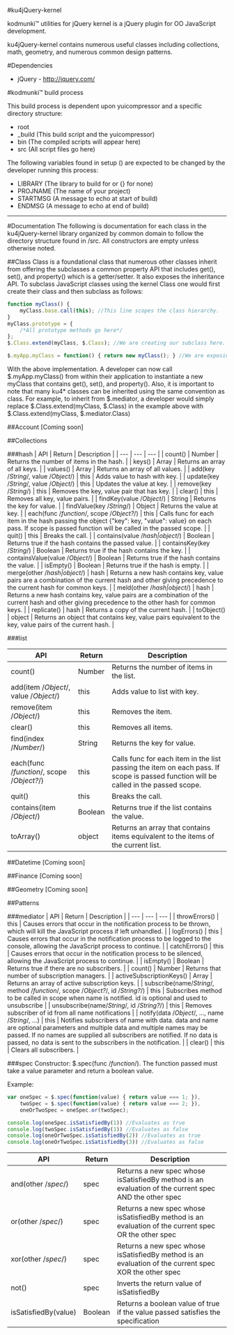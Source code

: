 #ku4jQuery-kernel

kodmunki™ utilities for jQuery kernel is a jQuery plugin for OO JavaScript development.

ku4jQuery-kernel contains numerous useful classes including collections, math, geometry, and numerous common
design patterns.

#Dependencies
* jQuery - http://jquery.com/

#kodmunki™ build process

This build process is dependent upon yuicompressor and a specific directory structure:

* root
 * _build (This build script and the yuicompressor)
 * bin (The compiled scripts will appear here)
 * src (All script files go here)

The following variables found in setup () are
expected to be changed by the developer running
this process:

* LIBRARY (The library to build for or {} for none)
* PROJNAME (The name of your project)
* STARTMSG (A message to echo at start of build)
* ENDMSG (A message to echo at end of build)

---

#Documentation
The following is documentation for each class in the ku4jQuery-kernel library organized by common domain to follow the
directory structure found in /src. All constructors are empty unless otherwise noted.

##Class
Class is a foundational class that numerous other classes inherit from offering the subclasses a common property API
that includes get(), set(), and property() which is a getter/setter. It also exposes the inheritance API. To subclass
JavaScript classes using the kernel Class one would first create their class and then subclass as follows:

```javascript
function myClass() {
    myClass.base.call(this); //This line scopes the class hierarchy.
}
myClass.prototype = {
    /*All prototype methods go here*/
};
$.Class.extend(myClass, $.Class); //We are creating our subclass here.

$.myApp.myClass = function() { return new myClass(); } //We are exposing myClass for use here
```
With the above implementation. A developer can now call $.myApp.myClass() from within their application to instantiate
a new myClass that contains get(), set(), and property(). Also, it is important to note that many ku4* classes can be
inherited using the same convention as class. For example, to inherit from $.mediator, a developer would simply replace
$.Class.extend(myClass, $.Class) in the example above with $.Class.extend(myClass, $.mediator.Class)

##Account
[Coming soon]

##Collections

###hash
| API | Return | Description |
| --- | --- | --- |
| count() | Number | Returns the number of items in the hash. |
| keys() | Array | Returns an array of all keys. |
| values() | Array | Returns an array of all values. |
| add(key /*String*/, value /*Object*/) | this | Adds value to hash with key. |
| update(key /*String*/, value /*Object*/) | this | Updates the value at key. |
| remove(key /*String*/) | this | Removes the key, value pair that has key. |
| clear() | this | Removes all key, value pairs. |
| findKey(value /*Object*/) | String | Returns the key for value. |
| findValue(key /*String*/) | Object | Returns the value at key.  |
| each(func /*function*/, scope /*Object?*/) | this | Calls func for each item in the hash passing the object {"key": key, "value": value} on each pass. If scope is passed function will be called in the passed scope. |
| quit() | this | Breaks the call. |
| contains(value /*hash|object*/) | Boolean | Returns true if the hash contains the passed value.  |
| containsKey(key /*String*/) | Boolean | Returns true if the hash contains the key. |
| containsValue(value /*Object*/) | Boolean | Returns true if the hash contains the value. |
| isEmpty() | Boolean | Returns true if the hash is empty. |
| merge(other /*hash|object*/) | hash | Returns a new hash contains key, value pairs are a combination of the current hash and other giving precedence to the current hash for common keys. |
| meld(other /*hash|object*/) | hash | Returns a new hash contains key, value pairs are a combination of the current hash and other giving precedence to the other hash for common keys. |
| replicate() | hash | Returns a copy of the current hash. |
| toObject() | object | Returns an object that contains key, value pairs equivalent to the key, value pairs of the current hash. |

###list

| API | Return | Description |
| --- | --- | --- |
| count() | Number | Returns the number of items in the list. |
| add(item /*Object*/, value /*Object*/) | this | Adds value to list with key. |
| remove(item /*Object*/) | this | Removes the item. |
| clear() | this | Removes all items. |
| find(index /*Number*/) | String | Returns the key for value. |
| each(func /*function*/, scope /*Object?*/) | this | Calls func for each item in the list passing the item on each pass. If scope is passed function will be called in the passed scope. |
| quit() | this | Breaks the call. |
| contains(item /*Object*/) | Boolean | Returns true if the list contains the value. |
| toArray() | object | Returns an array that contains items equivalent to the items of the current list. |

##Datetime
[Coming soon]

##Finance
[Coming soon]

##Geometry
[Coming soon]

##Patterns

###mediator
| API | Return | Description |
| --- | --- | --- |
| throwErrors() | this | Causes errors that occur in the notification process to be thrown, which will kill the JavaScript process if left unhandled. |
| logErrors() | this | Causes errors that occur in the notification process to be logged to the console, allowing the JavaScript process to continue. |
| catchErrors() | this | Causes errors that occur in the notification process to be silenced, allowing the JavaScript process to continue. |
| isEmpty() | Boolean | Returns true if there are no subscribers. |
| count() | Number | Returns that number of subscription managers. |
| activeSubscriptionKeys() | Array | Returns an array of active subscription keys. |
| subscribe(name/*String*/, method /*function*/, scope /*Object?*/, id /*String?*/) | this | Subscribes method to be called in scope when name is notified. id is optional and used to unsubscribe |
| unsubscribe(name/*String*/, id /*String?*/) | this | Removes subscriber of id from all name notifications |
| notify(data /*Object*/, ..., name /*String*/, ...) | this | Notifies subscribers of name with data. data and name are optional parameters and multiple data and multiple names may be passed. If no names are supplied all subscribers are notified. If no data is passed, no data is sent to the subscribers in the notification.  |
| clear() | this | Clears all subscribers. |


###spec
Constructor: $.spec(func /*function*/). The function passed must take a value parameter and return a boolean value.

Example:
```javascript
var oneSpec = $.spec(function(value) { return value === 1; }),
    twoSpec = $.spec(function(value) { return value === 2; }),
    oneOrTwoSpec = oneSpec.or(twoSpec);

console.log(oneSpec.isSatisfiedBy(1)) //Evaluates as true
console.log(twoSpec.isSatisfiedBy(1)) //Evaluates as false
console.log(oneOrTwoSpec.isSatisfiedBy(2)) //Evaluates as true
console.log(oneOrTwoSpec.isSatisfiedBy(3)) //Evaluates as false
```

| API | Return | Description |
| --- | --- | --- |
| and(other /*spec*/) | spec | Returns a new spec whose isSatisfiedBy method is an evaluation of the current spec AND the other spec |
| or(other /*spec*/) | spec | Returns a new spec whose isSatisfiedBy method is an evaluation of the current spec OR the other spec |
| xor(other /*spec*/) | spec | Returns a new spec whose isSatisfiedBy method is an evaluation of the current spec XOR the other spec |
| not() | spec | Inverts the return value of isSatisfiedBy |
| isSatisfiedBy(value) | Boolean | Returns a boolean value of true if the value passed satisfies the specification |